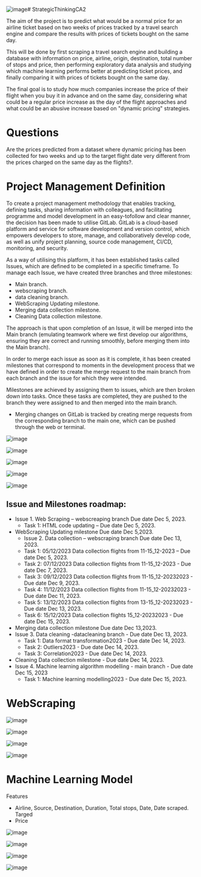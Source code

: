 ![image](https://github.com/EduardoJMatosRomero/StrategicThinkingCA2/assets/147088976/3d1a795e-c926-46d2-8e8f-9725dd072283)# StrategicThinkingCA2

The aim of the project is to predict what would be a normal price for an airline ticket based on two weeks of prices tracked by a travel search engine and compare the results with prices of tickets bought on the same day.

This will be done by first scraping a travel search engine and building a database with information on price, airline, origin, destination, total number of stops and price, then performing exploratory data analysis and studying which machine learning performs better at predicting ticket prices, and finally comparing it with prices of tickets bought on the same day.

The final goal is to study how much companies increase the price of their flight when you buy it in advance and on the same day, considering what could be a regular price increase as the day of the flight approaches and what could be an abusive increase based on "dynamic pricing" strategies.

# Questions
Are the prices predicted from a dataset where dynamic pricing has been collected for two weeks and up to the target flight date very different from the prices charged on the same day as the flights?.

# Project Management Definition

To create a project management methodology that enables tracking, defining tasks, sharing information with colleagues, and facilitating programme and model development in an easy-tofollow and clear manner, the decision has been made to utilise GitLab. GitLab is a cloud-based platform and service for software development and version control, which empowers developers to store, manage, and collaboratively develop code, as well as unify project planning, source code management, CI/CD, monitoring, and security.

As a way of utilising this platform, it has been established tasks called Issues, which are defined to be completed in a specific timeframe.
To manage each Issue, we have created three branches and three milestones:
  - Main branch.
  - webscraping branch.
  - data cleaning branch.
  - WebScraping Updating milestone.
  - Merging data collection milestone.
  - Cleaning Data collection milestone.

The approach is that upon completion of an Issue, it will be merged into the Main branch (emulating teamwork where we first develop our algorithms, ensuring they are correct and running smoothly, before merging them into the Main branch).

In order to merge each issue as soon as it is complete, it has been created milestones that correspond to moments in the development process that we have defined in order to create the merge request to the main branch from each branch and the issue for which they were intended.

Milestones are achieved by assigning them to issues, which are then broken down into tasks. Once these tasks are completed, they are pushed to the branch they were assigned to and then merged into the main branch.

  - Merging changes on GitLab is tracked by creating merge requests from the corresponding branch to the main one, which can be pushed through the web or terminal.

![image](https://github.com/EduardoJMatosRomero/StrategicThinkingCA2/blob/main/images/Capture2.JPG)

![image](https://github.com/EduardoJMatosRomero/StrategicThinkingCA2/blob/main/images/Capture1.JPG)

![image](https://github.com/EduardoJMatosRomero/StrategicThinkingCA2/blob/main/images/Capture3.JPG)

![image](https://github.com/EduardoJMatosRomero/StrategicThinkingCA2/blob/main/images/Capture4.JPG)

![image](https://github.com/EduardoJMatosRomero/StrategicThinkingCA2/blob/main/images/Capture5.JPG)

## Issue and Milestones roadmap:
  - Issue 1. Web Scraping – webscreaping branch Due date Dec 5, 2023.
    - Task 1: HTML code updating – Due date Dec 5, 2023.
  - WebScraping Updating milestone Due date Dec 5,2023.
    - Issue 2. Data collection – webscraping branch Due date Dec 13, 2023.
    - Task 1: 05/12/2023 Data collection flights from 11-15_12-2023 – Due date Dec 5, 2023.
    - Task 2: 07/12/2023 Data collection flights from 11-15_12-2023 - Due date Dec 7, 2023.
    - Task 3: 09/12/2023 Data collection flights from 11-15_12-20232023 - Due date Dec 9, 2023.
    - Task 4: 11/12/2023 Data collection flights from 11-15_12-20232023 - Due date Dec 11, 2023.
    - Task 5: 13/12/2023 Data collection flights from 13-15_12-20232023 - Due date Dec 13, 2023.
    - Task 6: 15/12/2023 Data collection flights 15_12-20232023 - Due date Dec 15, 2023.
  - Merging data collection milestone Due date Dec 13,2023.
  - Issue 3. Data cleaning -datacleaning branch - Due date Dec 13, 2023.
    - Task 1: Data format transformation2023 - Due date Dec 14, 2023.
    - Task 2: Outliers2023 - Due date Dec 14, 2023.
    - Task 3: Correlation2023 - Due date Dec 14, 2023.
  - Cleaning Data collection milestone - Due date Dec 14, 2023.
  - Issue 4. Machine learning algorithm modelling - main branch - Due date Dec 15, 2023
    - Task 1: Machine learning modelling2023 - Due date Dec 15, 2023.
   
# WebScraping

![image](https://github.com/EduardoJMatosRomero/StrategicThinkingCA2/blob/main/images/Capture13.JPG)

![image](https://github.com/EduardoJMatosRomero/StrategicThinkingCA2/blob/main/images/Capture10.JPG)

![image](https://github.com/EduardoJMatosRomero/StrategicThinkingCA2/blob/main/images/Capture11.JPG)

![image](https://github.com/EduardoJMatosRomero/StrategicThinkingCA2/blob/main/images/Capture12.JPG)

# Machine Learning Model

Features
- Airline, Source, Destination, Duration, Total stops, Date, Date scraped.
Targed
- Price

![image](https://github.com/EduardoJMatosRomero/StrategicThinkingCA2/blob/main/images/Capture6.JPG)

![image](https://github.com/EduardoJMatosRomero/StrategicThinkingCA2/blob/main/images/Capture7.JPG)

![image](https://github.com/EduardoJMatosRomero/StrategicThinkingCA2/blob/main/images/Capture8.JPG)

![image](https://github.com/EduardoJMatosRomero/StrategicThinkingCA2/blob/main/images/Capture9.JPG)

